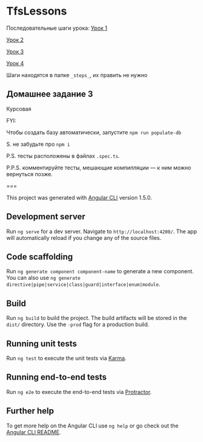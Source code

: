 # TfsLessons

Последовательные шаги урока: 
[Урок 1](lesson1.md)

[Урок 2](lesson2.md)

[Урок 3](lesson3.md)

[Урок 4](lesson4.md)

Шаги находятся в папке `_steps_`, их править не нужно 

## Домашнее задание 3
Курсовая

FYI:

Чтобы создать базу автоматически, запустите `npm run populate-db`

S. не забудьте про `npm i`

P.S. тесты расположены в файлах `.spec.ts`.

P.P.S. комментируйте тесты, мешающие компилляции — к ним можно вернуться позже.  

===

This project was generated with [Angular CLI](https://github.com/angular/angular-cli) version 1.5.0.

## Development server

Run `ng serve` for a dev server. Navigate to `http://localhost:4200/`. The app will automatically reload if you change any of the source files.

## Code scaffolding

Run `ng generate component component-name` to generate a new component. You can also use `ng generate directive|pipe|service|class|guard|interface|enum|module`.

## Build

Run `ng build` to build the project. The build artifacts will be stored in the `dist/` directory. Use the `-prod` flag for a production build.

## Running unit tests

Run `ng test` to execute the unit tests via [Karma](https://karma-runner.github.io).

## Running end-to-end tests

Run `ng e2e` to execute the end-to-end tests via [Protractor](http://www.protractortest.org/).

## Further help

To get more help on the Angular CLI use `ng help` or go check out the [Angular CLI README](https://github.com/angular/angular-cli/blob/master/README.md).
